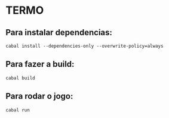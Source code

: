 # TERMO

## Para instalar dependencias:    
    cabal install --dependencies-only --overwrite-policy=always
## Para fazer a build:    
    cabal build
## Para rodar o jogo:    
    cabal run
